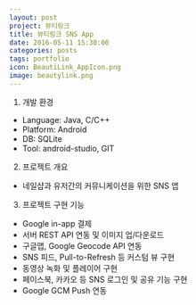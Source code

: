 ```yaml
---
layout: post
project: 뷰티링크
title: 뷰티링크 SNS App
date: 2016-05-11 15:30:00 
categories: posts 
tags: portfolio
icon: BeautiLink_AppIcon.png
image: beautylink.png
---
```


1) 개발 환경  
 - Language: Java, C/C++  
 - Platform: Android  
 - DB: SQLite  
 - Tool: android-studio, GIT  

2) 프로젝트 개요  
 - 네일샵과 유저간의 커뮤니케이션을 위한 SNS 앱  

3) 프로젝트 구현 기능  
 - Google in-app 결제  
 - 서버 REST API 연동 및 이미지 업/다운로드  
 - 구글맵, Google Geocode API 연동  
 - SNS 피드, Pull-to-Refresh 등 커스텀 뷰 구현  
 - 동영상 녹화 및 플레이어 구현  
 - 페이스북, 카카오 등 SNS 로그인 및 공유 기능 구현  
 - Google GCM Push 연동  
 